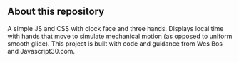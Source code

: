 ## About this repository
A simple JS and CSS with clock face and three hands. Displays local time with hands that move to simulate mechanical motion (as opposed to uniform smooth glide). This project is built with code and guidance from Wes Bos and Javascript30.com. 
